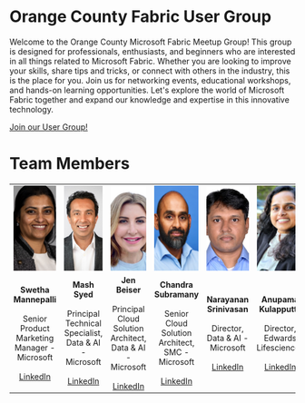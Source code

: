 # Orange County Fabric User Group

Welcome to the Orange County Microsoft Fabric Meetup Group! This group is designed for professionals, enthusiasts, and beginners who are interested in all things related to Microsoft Fabric. Whether you are looking to improve your skills, share tips and tricks, or connect with others in the industry, this is the place for you. Join us for networking events, educational workshops, and hands-on learning opportunities. Let's explore the world of Microsoft Fabric together and expand our knowledge and expertise in this innovative technology.

[Join our User Group!](https://www.meetup.com/orange-county-microsoft-fabric-project-meetup-group/)

# Team Members
<table style="width:100%; text-align:center;">
  <tr>
    <td><img src="https://github.com/microsoft/OrangeCountyFabricUserGroup/blob/main/images/swetha.jpg" alt="Swetha Mannepalli" style="height:150px; width:150px; object-fit:cover;"></td>
    <td><img src="https://github.com/microsoft/OrangeCountyFabricUserGroup/blob/main/images/mash.jpg" alt="Mash Syed" style="height:150px; width:150px; object-fit:cover;"></td>
    <td><img src="https://github.com/microsoft/OrangeCountyFabricUserGroup/blob/main/images/jen.jpg" alt="Jen Beiser" style="height:150px; width:150px; object-fit:cover;"></td>
    <td><img src="https://github.com/microsoft/OrangeCountyFabricUserGroup/blob/main/images/chandra.jpg" alt="Chandra Subramanya" style="height:150px; width:150px; object-fit:cover;"></td>
    <td><img src="https://github.com/microsoft/OrangeCountyFabricUserGroup/blob/main/images/narayanan.jpg" alt="Narayanan Srinivasan" style="height:150px; width:150px; object-fit:cover;"></td>
    <td><img src="https://github.com/microsoft/OrangeCountyFabricUserGroup/blob/main/images/anupama.jpg" alt="Anupama Kulapputtil" style="height:150px; width:150px; object-fit:cover;"></td>
  </tr>
  <tr>
    <td style="text-align:center;"><b>Swetha Mannepalli</b><br><br>Senior Product Marketing Manager - Microsoft<br><br><a href="https://www.linkedin.com/in/swetha-mannepalli-8064074b">LinkedIn</a></td>
    <td style="text-align:center;"><b>Mash Syed</b><br><br>Principal Technical Specialist, Data & AI - Microsoft<br><br><a href="https://www.linkedin.com/in/mashsyed">LinkedIn</a></td>
    <td style="text-align:center;"><b>Jen Beiser</b><br><br>Principal Cloud Solution Architect, Data & AI - Microsoft<br><br><a href="https://www.linkedin.com/in/jenbeiser">LinkedIn</a></td>
    <td style="text-align:center;"><b>Chandra Subramany</b><br><br>Senior Cloud Solution Architect, SMC - Microsoft<br><br><a href="https://www.linkedin.com/in/chandra-subramanya-b724a013">LinkedIn</a></td>
    <td style="text-align:center;"><b>Narayanan Srinivasan</b><br><br>Director, Data & AI - Microsoft<br><br><a href="https://www.linkedin.com/in/narayanansrinivas">LinkedIn</a></td>
    <td style="text-align:center;"><b>Anupama Kulapputtil</b><br><br>Director, Edwards Lifesciences<br><br><a href="https://www.linkedin.com/in/anupama-kulapputtil-393a6322/">LinkedIn</a></td>
 </tr>
</table>

